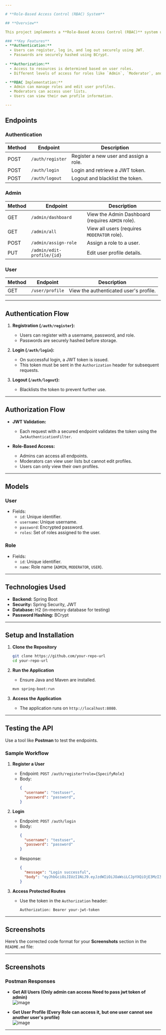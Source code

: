 ```yaml
---

# **Role-Based Access Control (RBAC) System**

## **Overview**

This project implements a **Role-Based Access Control (RBAC)** system using Spring Boot. It incorporates **Authentication**, **Authorization**, and role-based access to ensure secure and efficient user management.

### **Key Features**
- **Authentication:** 
  - Users can register, log in, and log out securely using JWT.
  - Passwords are securely hashed using BCrypt.
  
- **Authorization:**
  - Access to resources is determined based on user roles.
  - Different levels of access for roles like `Admin`, `Moderator`, and `User`.

- **RBAC Implementation:**
  - Admin can manage roles and edit user profiles.
  - Moderators can access user lists.
  - Users can view their own profile information.

---
```


## **Endpoints**

### **Authentication**
| Method | Endpoint            | Description                        |
|--------|---------------------|------------------------------------|
| POST   | `/auth/register`    | Register a new user and assign a role. |
| POST   | `/auth/login`       | Login and retrieve a JWT token.    |
| POST   | `/auth/logout`      | Logout and blacklist the token.    |

### **Admin**
| Method | Endpoint                | Description                                      |
|--------|-------------------------|--------------------------------------------------|
| GET    | `/admin/dashboard`      | View the Admin Dashboard (requires `ADMIN` role).|
| GET    | `/admin/all`            | View all users (requires `MODERATOR` role).      |
| POST   | `/admin/assign-role`    | Assign a role to a user.                        |
| PUT    | `/admin/edit-profile/{id}` | Edit user profile details.                     |

### **User**
| Method | Endpoint         | Description                                      |
|--------|------------------|--------------------------------------------------|
| GET    | `/user/profile`  | View the authenticated user's profile.          |

---

## **Authentication Flow**

1. **Registration (`/auth/register`):**
   - Users can register with a username, password, and role.
   - Passwords are securely hashed before storage.

2. **Login (`/auth/login`):**
   - On successful login, a JWT token is issued.
   - This token must be sent in the `Authorization` header for subsequent requests.

3. **Logout (`/auth/logout`):**
   - Blacklists the token to prevent further use.

---

## **Authorization Flow**

- **JWT Validation:**
  - Each request with a secured endpoint validates the token using the `JwtAuthenticationFilter`.

- **Role-Based Access:**
  - Admins can access all endpoints.
  - Moderators can view user lists but cannot edit profiles.
  - Users can only view their own profiles.

---

## **Models**

### **User**
- Fields:
  - `id`: Unique identifier.
  - `username`: Unique username.
  - `password`: Encrypted password.
  - `roles`: Set of roles assigned to the user.

### **Role**
- Fields:
  - `id`: Unique identifier.
  - `name`: Role name (`ADMIN`, `MODERATOR`, `USER`).

---

## **Technologies Used**
- **Backend:** Spring Boot
- **Security:** Spring Security, JWT
- **Database:** H2 (in-memory database for testing)
- **Password Hashing:** BCrypt

---

## **Setup and Installation**

1. **Clone the Repository**
   ```bash
   git clone https://github.com/your-repo-url
   cd your-repo-url
   ```

2. **Run the Application**
   - Ensure Java and Maven are installed.
   ```bash
   mvn spring-boot:run
   ```

3. **Access the Application**
   - The application runs on `http://localhost:8080`.

---

## **Testing the API**

Use a tool like **Postman** to test the endpoints.

### **Sample Workflow**
1. **Register a User**
   - Endpoint: `POST /auth/register?role={SpecifyRole}`
   - Body:
     ```json
     {
       "username": "testuser",
       "password": "password",
     }
     ```

2. **Login**
   - Endpoint: `POST /auth/login`
   - Body:
     ```json
     {
       "username": "testuser",
       "password": "password"
     }
     ```
   - Response:
     ```json
     {
       "message": "Login successful",
       "body": "eyJhbGciOiJIUzI1NiJ9.eyJzdWIiOiJOaWsiLCJpYXQiOjE3MzI3MzUxMzksImV4cCI6MTczMjczODczOX0.oOjyeNX46yJyCmmCctB1XH2siny_EiL5Yx4KJLZPzzU"
     }
     ```

3. **Access Protected Routes**
   - Use the token in the `Authorization` header:
     ```
     Authorization: Bearer your-jwt-token
     ```

---

## **Screenshots**

Here’s the corrected code format for your **Screenshots** section in the `README.md` file:

---

## **Screenshots**

### **Postman Responses**
- **Get All Users (Only admin can access Need to pass jwt token of admin)**  
  ![image](https://github.com/user-attachments/assets/9c054a8d-8805-4503-9324-7d8a05720cb6)

- **Get User Profile (Every Role can access it, but one user cannot see another user's profile)**  
  ![image](https://github.com/user-attachments/assets/c994ae0d-2f19-4431-9b9d-0a39df9d8e94)

---

